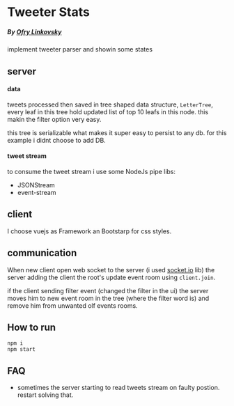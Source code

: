 # Tweeter Stats
##### By [Ofry Linkovsky](https://ofry.net)

implement tweeter parser and showin some states

## server 

#### data
tweets processed then saved in tree shaped data structure,
`LetterTree`,
every leaf in this tree hold updated list of top 10 leafs in this node.
this makin the filter option very easy.

this tree is serializable what makes it super easy to persist to any db.
for this example i didnt choose to add DB. 

#### tweet stream
to consume the tweet stream i use some NodeJs pipe libs:
- JSONStream
- event-stream

## client
I choose vuejs as Framework an Bootstarp for css styles. 

## communication 
When new client open web socket to the server (i used [socket.io](https://socket.io) lib)
the server adding the client the root's update event room using `client.join`.

if the client sending filter event (changed the filter in the ui) the server moves him to new event room in the tree (where the filter word is) and remove him from unwanted olf events rooms.

## How to run
``` 
npm i
npm start
 ``` 

## FAQ
- sometimes the server starting to read tweets stream on faulty postion. restart solving that.
 